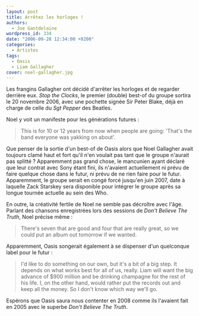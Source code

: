 ```yaml
---
layout: post
title: Arrêtez les horloges !
authors:
  - Joe Gantdelaine
wordpress_id: 334
date: "2006-09-28 12:34:00 +0200"
categories:
  - Artistes
tags:
  - Oasis
  - Liam Gallagher
cover: noel-gallagher.jpg
---
```


Les frangins Gallagher ont décidé d'arrêter les horloges et de regarder derrière
eux. _Stop the Clocks_, le premier (double) best-of du groupe sortira le 20
novembre 2006, avec une pochette signée Sir Peter Blake, déjà en charge de celle
du _Sgt Pepper_ des Beatles.

Noel y voit un manifeste pour les générations futures :

> This is for 10 or 12 years from now when people are going: 'That's the band
> everyone was yakking on about'.

Que penser de la sortie d'un best-of de Oasis alors que Noel Gallagher avait
toujours clamé haut et fort qu'il n'en voulait pas tant que le groupe n'aurait
pas splitté ? Apparemment pas grand chose, le mancunien ayant déclaré que leur
contrat avec Sony étant fini, ils n'avaient actuellement ni prévu de faire
quelque chose dans le futur, ni prévu de ne rien faire pour le futur.
Apparemment, le groupe serait en congé forcé jusqu'en juin 2007, date à laquelle
Zack Starskey sera disponible pour intégrer le groupe après sa longue tournée
actuelle au sein des Who.

En outre, la créativité fertile de Noel ne semble pas décroître avec l'âge.
Parlant des chansons enregistrées lors des sessions de _Don't Believe The
Truth_, Noel précise même :

> There's seven that are good and four that are really great, so we could put an
> album out tomorrow if we wanted.

Apparemment, Oasis songerait également à se dispenser d'un quelconque label pour
le futur :

> I'd like to do something on our own, but it's a bit of a big step. It depends
> on what works best for all of us, really. Liam will want the big advance of
> \$900 million and be drinking champagne for the rest of his life. I, on the
> other hand, would rather put the records out and keep all the money. So I
> don't know which way we'll go.

Espérons que Oasis saura nous contenter en 2008 comme ils l'avaient fait en 2005
avec le superbe _Don't Believe The Truth_.
